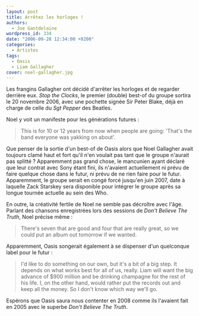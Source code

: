 ```yaml
---
layout: post
title: Arrêtez les horloges !
authors:
  - Joe Gantdelaine
wordpress_id: 334
date: "2006-09-28 12:34:00 +0200"
categories:
  - Artistes
tags:
  - Oasis
  - Liam Gallagher
cover: noel-gallagher.jpg
---
```


Les frangins Gallagher ont décidé d'arrêter les horloges et de regarder derrière
eux. _Stop the Clocks_, le premier (double) best-of du groupe sortira le 20
novembre 2006, avec une pochette signée Sir Peter Blake, déjà en charge de celle
du _Sgt Pepper_ des Beatles.

Noel y voit un manifeste pour les générations futures :

> This is for 10 or 12 years from now when people are going: 'That's the band
> everyone was yakking on about'.

Que penser de la sortie d'un best-of de Oasis alors que Noel Gallagher avait
toujours clamé haut et fort qu'il n'en voulait pas tant que le groupe n'aurait
pas splitté ? Apparemment pas grand chose, le mancunien ayant déclaré que leur
contrat avec Sony étant fini, ils n'avaient actuellement ni prévu de faire
quelque chose dans le futur, ni prévu de ne rien faire pour le futur.
Apparemment, le groupe serait en congé forcé jusqu'en juin 2007, date à laquelle
Zack Starskey sera disponible pour intégrer le groupe après sa longue tournée
actuelle au sein des Who.

En outre, la créativité fertile de Noel ne semble pas décroître avec l'âge.
Parlant des chansons enregistrées lors des sessions de _Don't Believe The
Truth_, Noel précise même :

> There's seven that are good and four that are really great, so we could put an
> album out tomorrow if we wanted.

Apparemment, Oasis songerait également à se dispenser d'un quelconque label pour
le futur :

> I'd like to do something on our own, but it's a bit of a big step. It depends
> on what works best for all of us, really. Liam will want the big advance of
> \$900 million and be drinking champagne for the rest of his life. I, on the
> other hand, would rather put the records out and keep all the money. So I
> don't know which way we'll go.

Espérons que Oasis saura nous contenter en 2008 comme ils l'avaient fait en 2005
avec le superbe _Don't Believe The Truth_.
